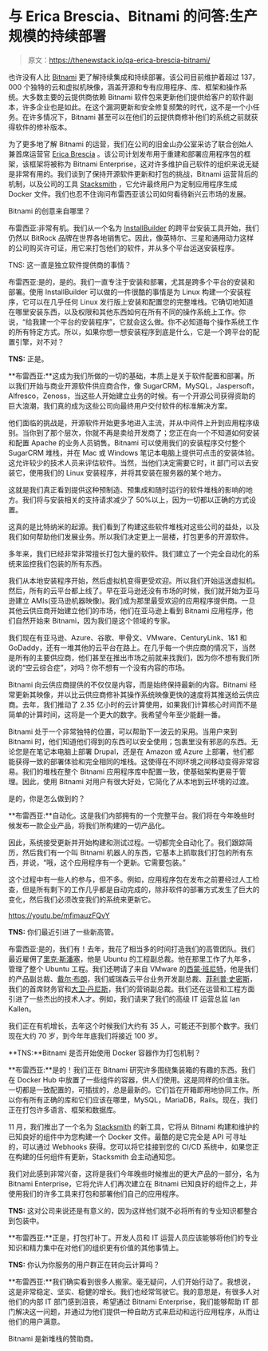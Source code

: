 # 与 Erica Brescia、Bitnami 的问答:生产规模的持续部署

> 原文：<https://thenewstack.io/qa-erica-brescia-bitnami/>

也许没有人比 [Bitnami](https://bitnami.com/) 更了解持续集成和持续部署。该公司目前维护着超过 137，000 个独特的云和虚拟机映像，涵盖开源和专有应用程序、库、框架和操作系统。大多数主要的云提供商依赖 Bitnami 软件包来更新他们提供给客户的软件副本，许多企业也是如此。在这个漏洞更新和安全修复频繁的时代，这不是一个小任务。在许多情况下，Bitnami 甚至可以在他们的云提供商修补他们的系统之前就获得软件的修补版本。

为了更多地了解 Bitnami 的运营，我们在公司的旧金山办公室采访了联合创始人兼首席运营官 [Erica Brescia](https://twitter.com/ericabrescia?ref_src=twsrc%5Egoogle%7Ctwcamp%5Eserp%7Ctwgr%5Eauthor) 。该公司计划发布用于重建和部署应用程序包的框架，该框架将被称为 Bitnami Enterprise，这对许多维护自己软件的组织来说无疑是非常有用的。我们谈到了保持开源软件更新和打包的挑战，Bitnami 运营背后的机制，以及公司的工具 [Stacksmith](https://thenewstack.io/bitnami-announces-stacksmith/) ，它允许最终用户为定制应用程序生成 Docker 文件。我们也忍不住询问布雷西亚该公司如何看待新兴云市场的发展。

Bitnami 的创意来自哪里？

布雷西亚:非常有机。我们从一个名为 [InstallBuilder](http://installbuilder.bitrock.com/) 的跨平台安装工具开始，我们仍然以 BitRock 品牌在世界各地销售它。因此，像英特尔、三星和通用动力这样的公司购买许可证，用它来打包他们的软件，并从多个平台运送安装程序。

TNS: 这一直是独立软件提供商的事情？

布雷西亚:是的，是的。我们一直专注于安装和部署，尤其是跨多个平台的安装和部署。使用 InstallBuilder 可以做的一件很酷的事情是为 Linux 构建一个安装程序，它可以在几乎任何 Linux 发行版上安装和配置您的完整堆栈。它确切地知道在哪里安装东西，以及权限和其他东西如何在所有不同的操作系统上工作。你说，“给我建一个平台的安装程序”，它就会这么做。你不必知道每个操作系统工作的所有特定方式。所以，如果你想一想安装程序到底是什么，它是一个跨平台的配置引擎，对不对？

**TNS:** 正是。

**布雷西亚:**这成为我们所做的一切的基础，本质上是关于软件配置和部署。所以我们开始与商业开源软件供应商合作，像 SugarCRM，MySQL，Jaspersoft，Alfresco，Zenoss，当这些人开始建立业务的时候。有一个开源公司获得资助的巨大浪潮，我们真的成为这些公司向最终用户交付软件的标准解决方案。

他们面临的挑战是，开源软件开始更多地进入主流，并从中间件上升到应用程序级别。当你到了那个层次，你就不再是卖给开发商了；您正在向一个不知道如何安装和配置 Apache 的业务人员销售。Bitnami 可以使用我们的安装程序交付整个 SugarCRM 堆栈，并在 Mac 或 Windows 笔记本电脑上提供可点击的安装体验。这允许较少的技术人员来评估软件。当然，当他们决定需要它时，it 部门可以去安装它，使用我们的 Linux 安装程序，并将其安装在服务器的某个地方。

这就是我们真正看到提供这种预制造、预集成和随时运行的软件堆栈的影响的地方。我们将与安装相关的支持请求减少了 50%以上，因为一切都以正确的方式设置。

这真的是比特纳米的起源。我们看到了构建这些软件堆栈对这些公司的益处，以及我们如何帮助他们发展业务。所以我们决定更上一层楼，打包更多的开源软件。

多年来，我们已经非常非常擅长打包大量的软件。我们建立了一个完全自动化的系统来监控我们包装的所有东西。

我们从本地安装程序开始，然后虚拟机变得更受欢迎。所以我们开始运送虚拟机。然后，所有的云平台都上线了。早在亚马逊还没有市场的时候，我们就开始为亚马逊建立 AMIs(亚马逊机器映像)。我们成为那里最受欢迎的应用程序提供商。一旦其他云供应商开始建立他们的市场，他们在亚马逊上看到 Bitnami 应用程序，他们自然开始来 Bitnami，因为我们是这个领域的专家。

我们现在有亚马逊、Azure、谷歌、甲骨文、VMware、CenturyLink、1&1 和 GoDaddy，还有一堆其他的云平台在路上。在几乎每一个供应商的情况下，当然是所有的主要供应商，他们甚至在推出市场之前就来找我们，因为你不想有我们所说的“空云综合症”，对吗？你不想有一个没有内容的市场。

Bitnami 向云供应商提供的不仅仅是内容，而是始终保持最新的内容。Bitnami 经常更新其映像，并以比云供应商修补其操作系统映像更快的速度将其推送给云供应商。去年，我们推动了 2.35 亿小时的云计算使用，如果我们计算核心时间而不是简单的计算时间，这将是一个更大的数字。我希望今年至少能翻一番。

Bitnami 处于一个非常独特的位置，可以帮助下一波云的采用。当用户来到 Bitnami 时，他们知道他们得到的东西可以安全使用；包裹里没有邪恶的东西。无论您是在笔记本电脑上部署 Drupal，还是在 Amazon 或 Azure 上部署，他们都能获得一致的部署体验和完全相同的堆栈。这使得在不同环境之间移动变得非常容易。我们的堆栈在整个 Bitnami 应用程序库中配置一致，使基础架构更易于管理。因此，使用 Bitnami 对用户有很大好处，它简化了从本地到云环境的过渡。

是的，你是怎么做到的？

**布雷西亚:**自动化。这是我们内部拥有的一个完整平台。我们将在今年晚些时候发布一款企业产品，将我们所构建的一切产品化。

因此，系统接受更新并开始构建和测试过程。一切都完全自动化了。我们跟踪简历，然后我们有一个叫 Bitnami 机器人的东西，它基本上抓取我们打包的所有东西，并说，“哦，这个应用程序有一个更新。它需要包装。”

这个过程中有一些人的参与，但不多。例如，应用程序包在发布之前要经过人工检查，但是所有剩下的工作几乎都是自动完成的，除非软件的部署方式发生了巨大的变化，然后我们必须改变我们的系统来更新它。

https://youtu.be/mfimauzFQvY

**TNS:** 你们最近引进了一些新高管。

布雷西亚:是的，我们有！去年，我花了相当多的时间打造我们的高管团队。我们最近雇佣了[里克·斯潘塞](https://www.linkedin.com/in/rickspencer3)，他是 Ubuntu 的工程副总裁。他在那里工作了九年多，管理了整个 Ubuntu 工程。我们还聘请了来自 VMware 的[西蒙·班尼特](https://www.linkedin.com/in/simonpbennett)，他是我们的产品副总裁、[戴尔·布朗](https://www.linkedin.com/in/dalerbrown)，我们威瑞森云平台业务开发副总裁、[菲利普·史密斯](https://www.linkedin.com/in/philipsmith)，我们的首席财务官和[大卫·丹尼斯](https://www.linkedin.com/in/davidpdennis)，我们的营销副总裁。我们还在运营和工程方面引进了一些杰出的技术人才。例如，我们请来了我们的高级 IT 运营总监 Ian Kallen。

我们正在有机增长，去年这个时候我们大约有 35 人，可能还不到那个数字。我们现在大约 70 岁，到今年年底我们将接近 100 岁。

**TNS:**Bitnami 是否开始使用 Docker 容器作为打包机制？

**布雷西亚:**是的！我们正在 Bitnami 研究许多围绕集装箱的有趣的东西。我们在 Docker Hub 中放置了一些组件的容器，供人们使用。这是同样的价值主张。一切都是一致配置的，可插拔的，总是最新的。它们旨在开箱即用地协同工作。所以你有所有正确的库和它们应该在哪里，MySQL，MariaDB，Rails。现在，我们正在打包许多语言、框架和数据库。

11 月，我们推出了一个名为 [Stacksmith](https://thenewstack.io/bitnami-announces-stacksmith/) 的新工具，它将从 Bitnami 构建和维护的已知良好的组件中为您构建一个 Docker 文件。最酷的是它完全是 API 可寻址的，可以通过 Webhooks 获得。您可以将它挂接到您的 CI/CD 系统中，如果您正在构建的任何组件有更新，Stacksmith 会主动通知您。

我们对此感到非常兴奋，这将是我们今年晚些时候推出的更大产品的一部分，名为 Bitnami Enterprise，它将允许人们再次建立在 Bitnami 已知良好的组件之上，并使用我们的许多工具来打包和部署他们自己的应用程序。

**TNS:** 这对公司来说还是有意义的，因为这样他们就不必将所有的专业知识都整合到包装中。

**布雷西亚:**正是，打包打补丁。开发人员和 IT 运营人员应该能够将他们的专业知识和精力集中在对他们的组织更有价值的其他事情上。

**TNS:** 你认为你服务的用户群正在转向云计算吗？

**布雷西亚:**我们确实看到很多人搬家。毫无疑问，人们开始行动了。我想说，这是非常稳定、坚实、稳健的增长。我们也经常驾驶它。我的意思是，有很多人对他们的内部 IT 部门感到沮丧，希望通过 Bitnami Enterprise，我们能够帮助 IT 部门解决这一问题，并通过为他们提供一种自助方式来启动和运行应用程序，从而让他们的用户满意。

Bitnami 是新堆栈的赞助商。

<svg xmlns:xlink="http://www.w3.org/1999/xlink" viewBox="0 0 68 31" version="1.1"><title>Group</title> <desc>Created with Sketch.</desc></svg>